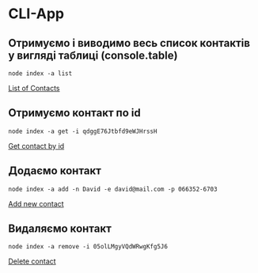 # CLI-App

## Отримуємо і виводимо весь список контактів у вигляді таблиці (console.table)

```
node index -a list
```

[List of Contacts](https://monosnap.com/file/Vff5HM0CallEn5YthqwBdJS1D760QO)

## Отримуємо контакт по id

```
node index -a get -i qdggE76Jtbfd9eWJHrssH
```

[Get contact by id](https://monosnap.com/file/Kf9KNmXDMnnehaxT3N8ng1pzPuH98U)

## Додаємо контакт

```
node index -a add -n David -e david@mail.com -p 066352-6703
```

[Add new contact](https://monosnap.com/file/M1LFB0XgbWp1atNaMnO35RBN7M8gb3)

## Видаляємо контакт

```
node index -a remove -i 05olLMgyVQdWRwgKfg5J6
```

[Delete contact](https://monosnap.com/file/OasxkIhOXUUhN3NPYKcJPBUfQgxpbR)
